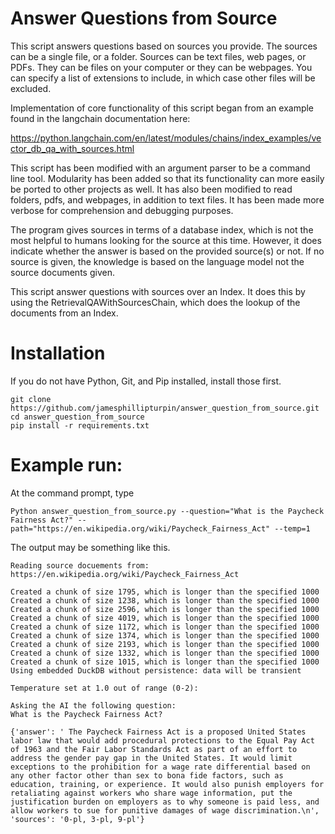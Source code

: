 # Answer Questions from Source

This script answers questions based on sources you provide. The sources can be a single file, or a folder. Sources can be text files, web pages, or PDFs. They can be files on your computer or they can be webpages. You can specify a list of extensions to include, in which case other files will be excluded.

Implementation of core functionality of this script began from an example found in the langchain documentation here:

https://python.langchain.com/en/latest/modules/chains/index_examples/vector_db_qa_with_sources.html

This script has been modified with an argument parser to be a command line tool. Modularity has been added so that its functionality can more easily be ported to other projects as well. It has also been modified to read folders, pdfs, and webpages, in addition to text files. 
It has been made more verbose for comprehension and debugging purposes.

The program gives sources in terms of a database index, which is not the most helpful to humans looking for the source at this time.
However, it does indicate whether the answer is based on the provided source(s) or not.
If no source is given, the knowledge is based on the language model not the source documents given.

This script answer questions with sources over an Index. It does this by using the RetrievalQAWithSourcesChain, which does the lookup of the documents from an Index.

# Installation

If you do not have Python, Git, and Pip installed, install those first.

```
git clone https://github.com/jamesphillipturpin/answer_question_from_source.git
cd answer_question_from_source
pip install -r requirements.txt
```

# Example run:

At the command prompt, type
```
Python answer_question_from_source.py --question="What is the Paycheck Fairness Act?" --path="https://en.wikipedia.org/wiki/Paycheck_Fairness_Act" --temp=1
```

The output may be something like this.
```
Reading source docuements from:
https://en.wikipedia.org/wiki/Paycheck_Fairness_Act

Created a chunk of size 1795, which is longer than the specified 1000
Created a chunk of size 1238, which is longer than the specified 1000
Created a chunk of size 2596, which is longer than the specified 1000
Created a chunk of size 4019, which is longer than the specified 1000
Created a chunk of size 1172, which is longer than the specified 1000
Created a chunk of size 1374, which is longer than the specified 1000
Created a chunk of size 2193, which is longer than the specified 1000
Created a chunk of size 1332, which is longer than the specified 1000
Created a chunk of size 1015, which is longer than the specified 1000
Using embedded DuckDB without persistence: data will be transient

Temperature set at 1.0 out of range (0-2):

Asking the AI the following question:
What is the Paycheck Fairness Act?

{'answer': ' The Paycheck Fairness Act is a proposed United States labor law that would add procedural protections to the Equal Pay Act of 1963 and the Fair Labor Standards Act as part of an effort to address the gender pay gap in the United States. It would limit exceptions to the prohibition for a wage rate differential based on any other factor other than sex to bona fide factors, such as education, training, or experience. It would also punish employers for retaliating against workers who share wage information, put the justification burden on employers as to why someone is paid less, and allow workers to sue for punitive damages of wage discrimination.\n', 'sources': '0-pl, 3-pl, 9-pl'}
```
